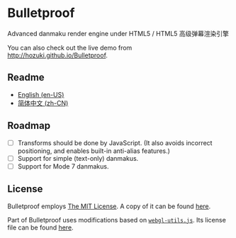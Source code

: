 
# Bulletproof

Advanced danmaku render engine under HTML5 / HTML5 高级弹幕渲染引擎

You can also check out the live demo from <http://hozuki.github.io/Bulletproof>.

## Readme

- [English (en-US)](/docs/readme/README.en-US.md)
- [简体中文 (zh-CN)](/docs/readme/README.zh-CN.md)

## Roadmap

- [ ] Transforms should be done by JavaScript. (It also avoids
incorrect positioning, and enables built-in anti-alias features.)
- [ ] Support for simple (text-only) danmakus.
- [ ] Support for Mode 7 danmakus.

## License

Bulletproof employs [The MIT License](http://mitlicense.org). A copy of it can be found [here](LICENSE.md).

Part of Bulletproof uses modifications based on [`webgl-utils.js`](//github.com/KhronosGroup/WebGL/blob/master/sdk/demos/common/webgl-utils.js). Its license file
can be found [here](/docs/license/webgl-utils.txt).
